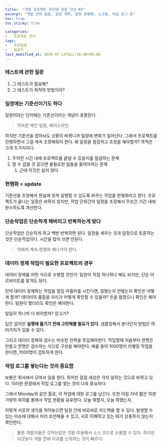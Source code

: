```yaml
---
title:  "개발 프로젝트 추진에 관한 단상 #2"
excerpt: "개발 전의 실험, 일정 계획, 일정 현행화, 스크럼, 작업 로그 등"
toc: true
toc_sticky: true

categories:
-   프로젝트 관리
tags:
-   추진일정
-   팀관리
last_modified_at: 2020-07-24TO22:30:00+09:00
---
```


### 테스트에 관한 질문

1. 그 테스트가 필요해?
2. 그 테스트가 최적의 방법이야?

### 일정에는 기준선이기도 하다

일정이라는 단어에는 기준선이라는 개념이 포함된다.
> 약속한 메인 일정, 베이스라인.

하지만 기준선을 잡아놔도 상황이 바뀌니까 일정에 변화가 일어난다.
그래서 프로젝트를 진행하면서 그걸 계속 조정해줘야 한다.
왜 일정을 점검하고 조정을 해야할까? 목적은 크게 두가지이다.

1. 주어진 시간 내에 프로젝트를 끝낼 수 있을지를 점검하는 문제
2. 할 수 없을 것 같으면 불필요한 일들을 줄여야하는 문제
   1. 근데 이것은 쉽지 않다.

### 현행화 = update

기준선을 조정해서 현실에 맞게 실행할 수 있도록 바꾸는 작업을 현행화라고 한다.
프로젝트가 끝나는 일정은 바뀌지 않지만, 작업 단위간의 일정을 조정해서 무조건 기간 내에 완수하도록 개선한다.

### 단순작업은 단순하게 해버리고 반복하는게 맞다

단순작업은 단순하게 하고 백번 반복하면 된다.
일정을 세우는 것과 일정으로 토론하는 것은 단순작업이다.
시간을 많이 쓰면 안된다.
> 어짜피 계속 현행화 해나가야 한다.

### 데이터 정제 작업이 필요한 프로젝트의 경우

데이터 정제를 어떤 식으로 수행할 것인가.
팀원이 직접 하나하나 해도 되지만, 단순 아르바이트를 맡겨도 된다.

만약 데이터 정제하는 작업을 옆집 아줌마를 시킨다면, 잘됐는지 안됐는지 확인은 어떻게 할까?
데이터의 품질을 우리가 어떻게 확인할 수 있을까? 돈을 들였으니 확인은 해야한다.
팀원이 했더라도 확인은 해야한다.

일일히 하나씩 다 봐야할까?
믿고가?

답은 없지만 **실행에 옮기기 전에 고민해볼 필요가 있다.**
샘플링해서 본다던지 방법은 여러가지가 있을 수 있다.

그리고 데이터 정제와 검수는 비슷한 인력을 투입해야한다.
작업할때 처음부터 한명은 만들고 한명은 검수하는 식으로 구성을 해야한다.
예를 들어 1000명이 라벨링 작업을 한다면, 1000명이 검토하게 한다.

### 작업 로그를 쌓는다는 것의 중요함

보통은 회사에서 모여서 일을 한다. 하지만 점점 세상은 각자 일하는 것으로 바뀌고 있다.
이러한 환경에서 작업 로그를 쌓는 것이 더욱 중요하다.

그래서 Monday와 같은 툴로, 각 작업에 대한 로그를 남긴다.
또한 아침 저녁 짧은 10분 가량의 회의를 통해서 작업 현황을 공유한다.
오늘 뭐할지, 오늘 뭐했는지.

이렇게 서로의 생각을 적어놓으면 팀원 간에 바로바로 피드백을 할 수 있다.
발생할 수 있는 이슈에 대해서 미리 조언해줄 수 있고,
서로 이해하고 있는 바가 상충하지 않는지 확인한다.

> 물론 개발자들은 깃허브같은 것을 이용해서 소스 코드로 소통할 수 있다.
> 하지만 이것보다 개발 전에 이슈를 논의하는 것이 빠르다.
